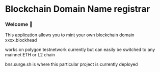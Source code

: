 # Blockchain Domain Name registrar

### **Welcome 👋**

This application allows you to mint your own blockchain domain xxxx.blockhead

works on polygon testnetwork currently but can easily be switched to any mainnet ETH or L2 chain

bns.surge.sh is where this particular project is currently deployed
